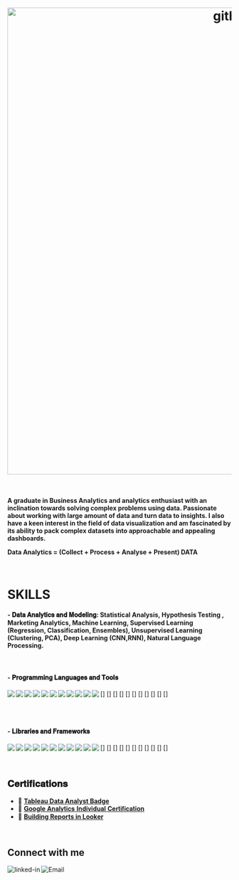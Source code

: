 <h1 align="center"> 
<img width="1050px" alt="githubpic1" src="https://user-images.githubusercontent.com/62577056/128972814-0847e050-084e-40c4-be40-fc89be2f27c0.PNG">
</h1>
<br>

**A graduate in Business Analytics and analytics enthusiast with an inclination towards solving complex problems using data. 
Passionate about working with large amount of data and turn data to insights. I also have a keen interest in the field of data visualization and am fascinated by its ability to pack complex datasets into approachable and appealing dashboards.**

**Data Analytics = (Collect + Process + Analyse + Present) DATA**

<br>

# SKILLS

#### - 𝐃𝐚𝐭𝐚 𝐀𝐧𝐚𝐥𝐲𝐭𝐢𝐜𝐬 𝐚𝐧𝐝 𝐌𝐨𝐝𝐞𝐥𝐢𝐧𝐠: Statistical Analysis, Hypothesis Testing , Marketing Analytics, Machine Learning, Supervised Learning (Regression, Classification, Ensembles), Unsupervised Learning (Clustering, PCA), Deep Learning (CNN,RNN), Natural Language Processing.
<br>

#### - 𝐏𝐫𝐨𝐠𝐫𝐚𝐦𝐦𝐢𝐧𝐠 𝐋𝐚𝐧𝐠𝐮𝐚𝐠𝐞𝐬 𝐚𝐧𝐝 𝐓𝐨𝐨𝐥𝐬

[<img align="left" src="https://img.shields.io/badge/Python-FFD43B?style=for-the-badge&logo=python&logoColor=darkgreen" />]
[<img align="left" src="https://img.shields.io/badge/Java-ED8B00?style=for-the-badge&logo=java&logoColor=white" />]
[<img align="left" src="https://img.shields.io/badge/MySQL-00000F?style=for-the-badge&logo=mysql&logoColor=white" />]
[<img align="left" src="https://img.shields.io/badge/R-276DC3?style=for-the-badge&logo=r&logoColor=white" />]
[<img align="left" src="https://img.shields.io/badge/Jupyter-F37626.svg?&style=for-the-badge&logo=Jupyter&logoColor=white" />]
[<img align="left" src="https://img.shields.io/badge/Google%20Analytics-E37400?style=for-the-badge&logo=google%20analytics&logoColor=white" />]
[<img align="left" src="https://img.shields.io/badge/Eclipse-2C2255?style=for-the-badge&logo=eclipse&logoColor=white" />]
[<img align="left" src="https://img.shields.io/badge/Colab-F9AB00?style=for-the-badge&logo=googlecolab&color=525252" />]
[<img align="left" src="https://img.shields.io/badge/RStudio-75AADB?style=for-the-badge&logo=RStudio&logoColor=white" />]
[<img align="left" src="https://img.shields.io/badge/Microsoft_Excel-217346?style=for-the-badge&logo=microsoft-excel&logoColor=white" />]
[<img align="left" src="https://img.shields.io/badge/Microsoft_PowerPoint-B7472A?style=for-the-badge&logo=microsoft-powerpoint&logoColor=white" />]

<br>
<br>

#### - 𝐋𝐢𝐛𝐫𝐚𝐫𝐢𝐞𝐬 𝐚𝐧𝐝 𝐅𝐫𝐚𝐦𝐞𝐰𝐨𝐫𝐤𝐬

[<img align="left" src="https://img.shields.io/badge/Pandas-2C2D72?style=for-the-badge&logo=pandas&logoColor=white" />]
[<img align="left" src="https://img.shields.io/badge/Numpy-777BB4?style=for-the-badge&logo=numpy&logoColor=white" />]
[<img align="left" src="https://img.shields.io/badge/Plotly-239120?style=for-the-badge&logo=plotly&logoColor=white" />]
[<img align="left" src="https://img.shields.io/badge/scikit_learn-F7931E?style=for-the-badge&logo=scikit-learn&logoColor=white" />]
[<img align="left" src="https://img.shields.io/badge/TensorFlow-FF6F00?style=for-the-badge&logo=TensorFlow&logoColor=white" />]
[<img align="left" src="https://img.shields.io/badge/Keras-D00000?style=for-the-badge&logo=Keras&logoColor=white" />]
[<img align="left" src="https://img.shields.io/badge/Ggplot-777BB4?style=for-the-badge&logo=Keras&logoColor=white" />]
[<img align="left" src="https://img.shields.io/badge/NLTK-00000F?style=for-the-badge&logo=Keras&logoColor=white" />]
[<img align="left" src="https://img.shields.io/badge/Dplyr-75AADB?style=for-the-badge&logo=Keras&logoColor=white" />]
[<img align="left" src="https://img.shields.io/badge/Seaborn-ED8B00?style=for-the-badge&logo=Keras&logoColor=white" />]
[<img align="left" src="https://img.shields.io/badge/Matplotlib-E37400?style=for-the-badge&logo=Keras&logoColor=white" />]

<br>

## 𝐂𝐞𝐫𝐭𝐢𝐟𝐢𝐜𝐚𝐭𝐢𝐨𝐧𝐬 
- 🌱 [**Tableau Data Analyst Badge**](https://www.credly.com/badges/73b7cd5d-7caf-43f0-9bea-077930454840)
- 🌱 [𝐆𝐨𝐨𝐠𝐥𝐞 𝐀𝐧𝐚𝐥𝐲𝐭𝐢𝐜𝐬 𝐈𝐧𝐝𝐢𝐯𝐢𝐝𝐮𝐚𝐥 𝐂𝐞𝐫𝐭𝐢𝐟𝐢𝐜𝐚𝐭𝐢𝐨𝐧](https://skillshop.exceedlms.com/student/award/cwM4V1mdKrrA6S6Fr4X6H6Bj)
- 🌱 [**Building Reports in Looker**](https://verify.skilljar.com/c/3xyvj2w73mgb)

<br>

## Connect with me

[<img align="left" alt="linked-in" src="https://img.shields.io/badge/linkedin-%230077B5.svg?&style=for-the-badge&logo=linkedin&logoColor=white" />](https://www.linkedin.com/in/suchita-negi-12021990)
[<img align="left" alt="Email" src="https://img.shields.io/badge/Gmail-D14836?style=for-the-badge&logo=gmail&logoColor=white" />](suchitanegi02@gmail.com)

<br>
<br>

<!--
**suchitanegi/suchitanegi** is a ✨ _special_ ✨ repository because its `README.md` (this file) appears on your GitHub profile.

Here are some ideas to get you started:

- 🔭 I’m currently working on ...
- 🌱 I’m currently learning ...
- 👯 I’m looking to collaborate on ...
- 🤔 I’m looking for help with ...
- 💬 Ask me about ...
- 📫 How to reach me: ...
- 😄 Pronouns: ...
- ⚡ Fun fact: ...
-->
